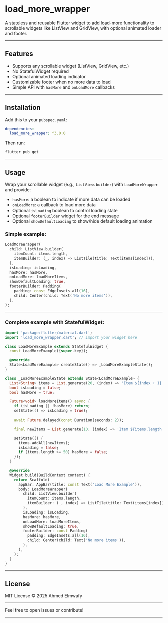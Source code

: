 
# load_more_wrapper

A stateless and reusable Flutter widget to add load-more functionality to scrollable widgets like ListView and GridView, with optional animated loader and footer.

---

## Features

- Supports any scrollable widget (ListView, GridView, etc.)
- No StatefulWidget required
- Optional animated loading indicator
- Customizable footer when no more data to load
- Simple API with `hasMore` and `onLoadMore` callbacks

---

## Installation

Add this to your `pubspec.yaml`:

```yaml
dependencies:
  load_more_wrapper: ^3.0.0
```

Then run:

```bash
flutter pub get
```

---

## Usage

Wrap your scrollable widget (e.g., `ListView.builder`) with `LoadMoreWrapper` and provide:

- `hasMore`: a boolean to indicate if more data can be loaded
- `onLoadMore`: a callback to load more data
- Optional `isLoading` boolean to control loading state
- Optional `footerBuilder` widget for the end message
- Optional `showDefaultLoading` to show/hide default loading animation

### Simple example:

```dart
LoadMoreWrapper(
  child: ListView.builder(
    itemCount: items.length,
    itemBuilder: (_, index) => ListTile(title: Text(items[index])),
  ),
  isLoading: isLoading,
  hasMore: hasMore,
  onLoadMore: loadMoreItems,
  showDefaultLoading: true,
  footerBuilder: Padding(
    padding: const EdgeInsets.all(16),
    child: Center(child: Text('No more items')),
  ),
);
```

---

### Complete example with StatefulWidget:

```dart
import 'package:flutter/material.dart';
import 'load_more_wrapper.dart'; // import your widget here

class LoadMoreExample extends StatefulWidget {
  const LoadMoreExample({super.key});

  @override
  State<LoadMoreExample> createState() => _LoadMoreExampleState();
}

class _LoadMoreExampleState extends State<LoadMoreExample> {
  List<String> items = List.generate(20, (index) => 'Item ${index + 1}');
  bool isLoading = false;
  bool hasMore = true;

  Future<void> loadMoreItems() async {
    if (isLoading || !hasMore) return;
    setState(() => isLoading = true);

    await Future.delayed(const Duration(seconds: 2));

    final newItems = List.generate(10, (index) => 'Item ${items.length + index + 1}');

    setState(() {
      items.addAll(newItems);
      isLoading = false;
      if (items.length >= 50) hasMore = false;
    });
  }

  @override
  Widget build(BuildContext context) {
    return Scaffold(
      appBar: AppBar(title: const Text('Load More Example')),
      body: LoadMoreWrapper(
        child: ListView.builder(
          itemCount: items.length,
          itemBuilder: (_, index) => ListTile(title: Text(items[index])),
        ),
        isLoading: isLoading,
        hasMore: hasMore,
        onLoadMore: loadMoreItems,
        showDefaultLoading: true,
        footerBuilder: const Padding(
          padding: EdgeInsets.all(16),
          child: Center(child: Text('No more items')),
        ),
      ),
    );
  }
}
```

---

## License

MIT License © 2025 Ahmed Elmwafy

---

Feel free to open issues or contribute!

---

